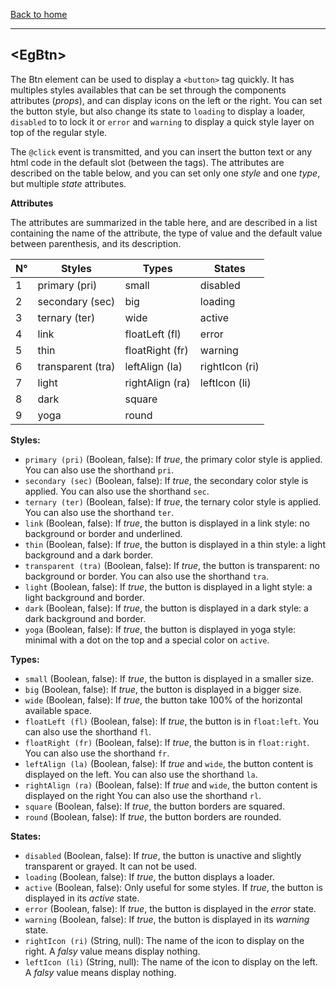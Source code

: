 [Back to home](https://github.com/misurida/eg-elements#eg-elements)

---

## \<EgBtn\>

The Btn element can be used to display a `<button>` tag quickly. It has multiples styles availables that can be set through the components attributes (*props*), and can display icons on the left or the right. You can set the button style, but also change its state to `loading` to display a loader, `disabled` to to lock it or `error` and `warning` to display a quick style layer on top of the regular style.

The `@click` event is transmitted, and you can insert the button text or any html code in the default slot (between the tags).
The attributes are described on the table below, and you can set only one *style* and one *type*, but multiple *state* attributes.

**Attributes**

The attributes are summarized in the table here, and are described in a list containing the name of the attribute, the type of value and the default value between parenthesis, and its description.

| N° | Styles            | Types           | States         |
|----|-------------------|-----------------|----------------|
| 1  | primary (pri)     | small           | disabled       |
| 2  | secondary (sec)   | big             | loading        |
| 3  | ternary (ter)     | wide            | active         |
| 4  | link              | floatLeft (fl)  | error          |
| 5  | thin              | floatRight (fr) | warning        |
| 6  | transparent (tra) | leftAlign (la)  | rightIcon (ri) |
| 7  | light             | rightAlign (ra) | leftIcon (li)  |
| 8  | dark              | square          |                |
| 9  | yoga              | round           |                |

**Styles:**

- `primary (pri)` (Boolean, false): If *true*, the primary color style is applied. You can also use the shorthand `pri`.
- `secondary (sec)` (Boolean, false): If *true*, the secondary color style is applied. You can also use the shorthand `sec`.
- `ternary (ter)` (Boolean, false): If *true*, the ternary color style is applied. You can also use the shorthand `ter`.
- `link` (Boolean, false): If *true*, the button is displayed in a link style: no background or border and underlined.
- `thin` (Boolean, false): If *true*, the button is displayed in a thin style: a light background and a dark border.
- `transparent (tra)` (Boolean, false): If *true*, the button is transparent: no background or border. You can also use the shorthand `tra`.
- `light` (Boolean, false): If *true*, the button is displayed in a light style: a light background and border.
- `dark` (Boolean, false): If *true*, the button is displayed in a dark style: a dark background and border.
- `yoga` (Boolean, false): If *true*, the button is displayed in yoga style: minimal with a dot on the top and a special color on `active`.

**Types:**

- `small` (Boolean, false): If *true*, the button is displayed in a smaller size.
- `big` (Boolean, false): If *true*, the button is displayed in a bigger size.
- `wide` (Boolean, false): If *true*, the button take 100% of the horizontal available space.
- `floatLeft (fl)` (Boolean, false): If *true*, the button is in `float:left`. You can also use the shorthand `fl`.
- `floatRight (fr)` (Boolean, false): If *true*, the button is in `float:right`. You can also use the shorthand `fr`.
- `leftAlign (la)` (Boolean, false): If *true* and `wide`, the button content is displayed on the left. You can also use the shorthand `la`.
- `rightAlign (ra)` (Boolean, false): If *true* and `wide`, the button content is displayed on the right You can also use the shorthand `rl`.
- `square` (Boolean, false): If *true*, the button borders are squared.
- `round` (Boolean, false): If *true*, the button borders are rounded.

**States:**

- `disabled` (Boolean, false): If *true*, the button is unactive and slightly transparent or grayed. It can not be used.
- `loading` (Boolean, false): If *true*, the button displays a loader.
- `active` (Boolean, false): Only useful for some styles. If *true*, the button is displayed in its *active* state.
- `error` (Boolean, false): If *true*, the button is displayed in the *error* state.
- `warning` (Boolean, false): If *true*, the button is displayed in its *warning* state.
- `rightIcon (ri)` (String, null): The name of the icon to display on the right. A *falsy* value means display nothing.
- `leftIcon (li)` (String, null): The name of the icon to display on the left. A *falsy* value means display nothing.
